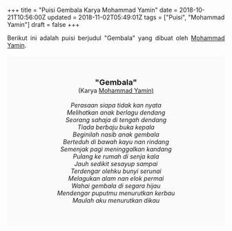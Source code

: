 +++
title = "Puisi Gembala Karya Mohammad Yamin"
date = 2018-10-21T10:56:00Z
updated = 2018-11-02T05:49:01Z
tags = ["Puisi", "Mohammad Yamin"]
draft = false
+++

<div dir="ltr" style="text-align: left;" trbidi="on"><div style="text-align: justify;">Berikut ini adalah puisi berjudul "Gembala" yang dibuat oleh <a href="http://ensiklopedia.kemdikbud.go.id/sastra/artikel/Muhammad_Yamin" target="_blank">Mohammad Yamin</a>. </div><br /><div style="background: #FAFAFA; font-size: 14px; height: auto; margin: 0 auto; padding: 50px; text-align: center; width: auto;"><span style="font-size: 18px;"><b>"Gembala"</b></span><br />(Karya <a href="https://www.sekata.web.id/tags/muhammad-yamin" target="_blank">Mohammad Yamin)</a> <br /><br /><i>Perasaan siapa tidak kan nyata</i><br /><i>Melihatkan anak berlagu dendang</i><br /><i>Seorang sahaja di tengah dendang</i><br /><i>Tiada berbaju buka kepala</i><br /><i>Beginilah nasib anak gembala</i><br /><i>Berteduh di bawah kayu nan rindang</i><br /><i>Semenjak pagi meninggalkan kandang</i><br /><i>Pulang ke rumah di senja kala</i><br /><i>Jauh sedikit sesayup sampai</i><br /><i>Terdengar olehku bunyi serunai</i><br /><i>Melagukan alam nan elok permai</i><br /><i>Wahai gembala di segara hijau</i><br /><i>Mendengar puputmu menurutkan kerbau</i><br /><i>Maulah aku menurutkan dikau</i></div></div>
